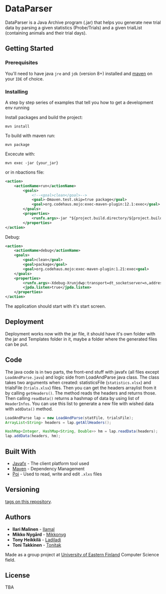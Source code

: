 # DataParser

DataParser is a Java Archive program (.jar) that helps you generate new trial data by parsing a given statistics (Probe/Trials) and a given trialList (containing animals and their trial days).

## Getting Started

### Prerequisites

You'll need to have java `jre` and `jdk` (version 8+) installed and [maven](https://maven.apache.org/) on your `IDE` of choice.

### Installing

A step by step series of examples that tell you how to get a development env running

Install packages and build the project:
```
mvn install
```

To build with maven run:

```
mvn package
```
Excecute with:

```
mvn exec -jar {your_jar} 
```
or in nbactions file:

```xml
<action>
    <actionName>run</actionName>
        <goals>
            <!--<goal>clean</goal>-->
            <goal>-Dmaven.test.skip=true package</goal>
            <goal>org.codehaus.mojo:exec-maven-plugin:12.1:exec</goal>
        </goals>
        <properties>
            <runfx.args>-jar "${project.build.directory/${project.build.finalName}.jar"<runfx.args>
        </properties>
</action>
```
Debug:

```xml
<action>
    <actionName>debug</actionName>
    <goals>
        <goal>clean</goal>
        <goal>package</goal>
        <goal>org.codehaus.mojo:exec-maven-plugin:1.21:exec<goal>
    </goals>
    <properties>
        <runfx.args>-Xdebug-Xrunjdwp:transport=dt_socketserver=n,address={jpda.address}-Dglass.disableGrab=true -jar {project.build.directory}/{project.build.finalName.jar"</runfx.args>
        <jpda.listen>true</jpda.listen>
    </properties>
</action>        
```

The application should start with it's start screen.

## Deployment

Deployment works now with the jar file, it should have it's own folder with the jar and Templates folder in it, maybe a folder where the generated files can be put.

## Code

The java code is in two parts, the front-end stuff with javafx (all files except `LoadAndParse.java`) and logic side from LoadAndParse java class. The class takes two arguments when created: statisticsFile (`statistics.xlsx`) and trialsFile (`trials.xlsx`) files. Then you can get the headers arraylist from it by calling `getHeaders()`. The method reads the headers and returns those. Then calling `readData()` returns a hashmap of data by using list of `HeaderInfos`. You can use this list to generate a new file with wished data with `addData()` method.

```java
LoadAndParse lap = new LoadAndParse(statFile, trialsFile);
ArrayList<String> headers = lap.getAllHeaders();

HashMap<Integer, HashMap<String, Double>> hm = lap.readData(headers);
lap.addData(headers, hm);
```

## Built With

* [Javafx](https://openjfx.io/openjfx-docs/) - The client platform tool used
* [Maven](https://maven.apache.org/) - Dependency Management
* [Poi](https://poi.apache.org/) - Used to read, write and edit `.xlxs` files

## Versioning

[tags on this repository](https://github.com/ilamal/DataParser-UI/tags). 

## Authors

* **Ilari Malinen** -  [Ilamal](https://github.com/Ilamal)
* **Mikko Nygård** -  [Mikkonyg](https://github.com/mikkonyg)
* **Tony Heikkilä** -  [Ladiladi](https://github.com/ladiladi)
* **Toni Takkinen** -  [Tonitak](https://github.com/tonitak)

Made as a group project at [University of Eastern Finland](https://uef.fi) Computer Science field.

## License

TBA

